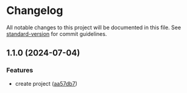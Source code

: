 # Changelog

All notable changes to this project will be documented in this file. See [standard-version](https://github.com/conventional-changelog/standard-version) for commit guidelines.

## 1.1.0 (2024-07-04)


### Features

* create project ([aa57db7](https://github.com/BlitzLZ/esqueleto-nodejs/commit/aa57db7c29403f5987b90a8e9b50fe4e09375f9d))
